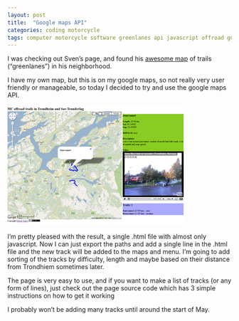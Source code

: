 ```yaml
---
layout: post
title:  "Google maps API"
categories: coding motorcycle
tags: computer motorcycle software greenlanes api javascript offroad google maps waybackmachine
---
```

I was checking out Sven’s page, and found his [awesome map](http://www.qwerf.com/greenlaning/) of trails (“greenlanes”) in his neighborhood.

I have my own map, but this is on my google maps, so not really very user friendly or manageable, so today I decided to try and use the google maps API.

![google maps integration](/images/2010-trondheimmc.jpg)

I’m pretty pleased with the result, a single .html file with almost only javascript. Now I can just export the paths and add a single line in the .html file and the new track will be added to the maps and menu. I’m going to add sorting of the tracks by difficulty, length and maybe based on their distance from Trondhiem sometimes later.

The page is very easy to use, and if you want to make a list of tracks (or any form of lines), just check out the page source code which has 3 simple instructions on how to get it working

I probably won’t be adding many tracks until around the start of May.
